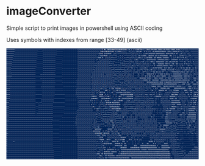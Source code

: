 # imageConverter
Simple script to print images in powershell using ASCII coding

Uses symbols with indexes from range [33-49] (ascii)

<div align=center>
  <img src=firstExample.png />
</div>

<div align="center>
``````````````````````````````````````````````````````````````````````````````````````````
</div>

<div align=center>
  <img src=catExample.png />
</div>
